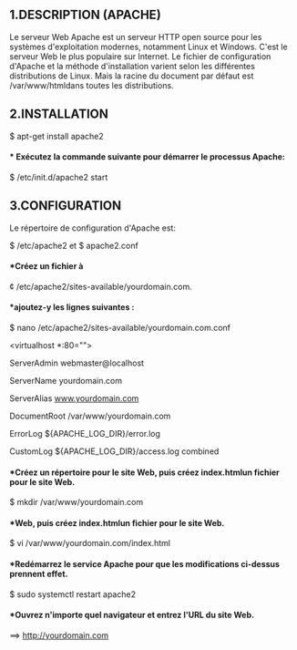## 1.DESCRIPTION (APACHE) 

Le serveur Web Apache est un serveur HTTP open source pour les systèmes d'exploitation modernes, notamment Linux et Windows.
C'est le serveur Web le plus populaire sur Internet. Le fichier de configuration d'Apache et la méthode d'installation varient selon les différentes distributions de Linux.
Mais la racine du document par défaut est /var/www/htmldans toutes les distributions.

## 2.INSTALLATION 

$ apt-get install apache2

#### * Exécutez la commande suivante pour démarrer le processus Apache:

$ /etc/init.d/apache2 start

## 3.CONFIGURATION 

Le répertoire de configuration d'Apache est:

$ /etc/apache2 et
$ apache2.conf

#### *Créez un fichier à 

¢ /etc/apache2/sites-available/yourdomain.com.

#### *ajoutez-y les lignes suivantes :

$ nano /etc/apache2/sites-available/yourdomain.com.conf 

<virtualhost *:80="">  

ServerAdmin webmaster@localhost  

ServerName yourdomain.com  

ServerAlias www.yourdomain.com  

DocumentRoot /var/www/yourdomain.com  

ErrorLog ${APACHE_LOG_DIR}/error.log  

CustomLog ${APACHE_LOG_DIR}/access.log combined  

</virtualhost>

#### *Créez un répertoire pour le site Web, puis créez index.htmlun fichier pour le site Web. 

$ mkdir /var/www/yourdomain.com 

#### *Web, puis créez index.htmlun fichier pour le site Web.

$ vi /var/www/yourdomain.com/index.html 

#### *Redémarrez le service Apache pour que les modifications ci-dessus prennent effet.

$ sudo systemctl restart apache2 

#### *Ouvrez n'importe quel navigateur et entrez l'URL du site Web. 

==> http://yourdomain.com 



